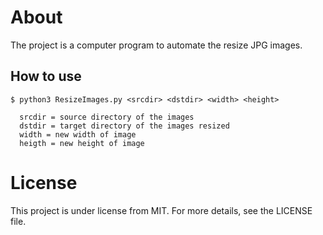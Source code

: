# About
The project is a computer program to automate the resize JPG images.

## How to use

```
$ python3 ResizeImages.py <srcdir> <dstdir> <width> <height>

  srcdir = source directory of the images
  dstdir = target directory of the images resized
  width = new width of image
  heigth = new height of image
```

# License
This project is under license from MIT. For more details, see the LICENSE file.
